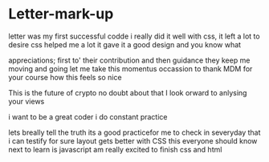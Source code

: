 # Letter-mark-up
letter was my first successful codde
i really did it well
with css, it left a lot to desire
css helped me a lot
 it gave it a good design
 and you know what
<!-- i know people here like to help -->
appreciations;
first to'
their contribution
and then guidance
they keep me moving
and going
let me take this momentus occassion 
to thank MDM for your course
how this feels so nice
<!-- ZEK tokens on this -->
This is the future of crypto
no doubt about that
I look orward to anlysing your views
<!-- i want to add this but please ignore -->
i want to be a great coder
i do constant practice
<!-- it this what you expect of me -->
lets breally tell the truth
its a good practicefor me to check in severyday
that i can testify for sure
layout gets better with CSS 
this everyone should know
next to learn is javascript
am really excited to finish css and html
